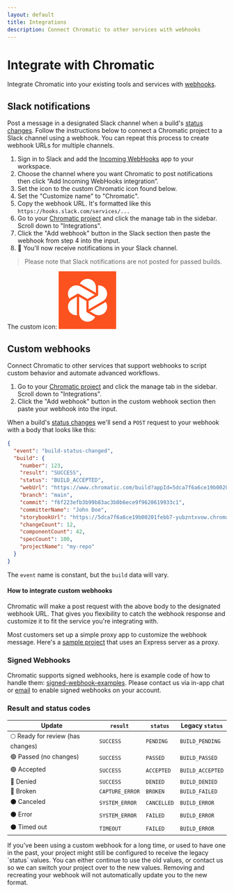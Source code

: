 ```yaml
---
layout: default
title: Integrations
description: Connect Chromatic to other services with webhooks
---
```


# Integrate with Chromatic

Integrate Chromatic into your existing tools and services with [webhooks](https://en.wikipedia.org/wiki/Webhook).

## Slack notifications

Post a message in a designated Slack channel when a build's [status changes](#result-and-status-codes). Follow the instructions below to connect a Chromatic project to a Slack channel using a webhook. You can repeat this process to create webhook URLs for multiple channels.

1. Sign in to Slack and add the [Incoming WebHooks](https://slack.com/apps/A0F7XDUAZ-incoming-webhooks) app to your workspace.
2. Choose the channel where you want Chromatic to post notifications then click “Add Incoming WebHooks integration”.
3. Set the icon to the custom Chromatic icon found below.
4. Set the "Customize name" to "Chromatic".
5. Copy the webhook URL. It's formatted like this `https://hooks.slack.com/services/...`
6. Go to your [Chromatic project](https://www.chromatic.com/start) and click the manage tab in the sidebar. Scroll down to "Integrations".
7. Click the "Add webhook" button in the Slack section then paste the webhook from step 4 into the input.
8. 🎉 You'll now receive notifications in your Slack channel.

> Please note that Slack notifications are not posted for passed builds.

The custom icon:
![Chromatic Slack icon](img/chromatic-slack-icon.png)

## Custom webhooks

Connect Chromatic to other services that support webhooks to script custom behavior and automate advanced workflows.

1. Go to your [Chromatic project](https://www.chromatic.com/start) and click the manage tab in the sidebar. Scroll down to "Integrations".
2. Click the "Add webhook" button in the custom webhook section then paste your webhook into the input.

When a build's [status changes](#result-and-status-codes) we'll send a `POST` request to your webhook with a body that looks like this:

```json
{
  "event": "build-status-changed",
  "build": {
    "number": 123,
    "result": "SUCCESS",
    "status": "BUILD_ACCEPTED",
    "webUrl": "https://www.chromatic.com/build?appId=5dca7f6a6ce19b00201febb7&number=123",
    "branch": "main",
    "commit": "f6f223efb3b99b83ac3b0b6ece9f9620619933c1",
    "committerName": "John Doe",
    "storybookUrl": "https://5dca7f6a6ce19b00201febb7-yubzntxvow.chromatic.com/",
    "changeCount": 12,
    "componentCount": 42,
    "specCount": 100,
    "projectName": "my-repo"
  }
}
```

The `event` name is constant, but the `build` data will vary.

#### How to integrate custom webhooks

Chromatic will make a post request with the above body to the designated webhook URL. That gives you flexibility to catch the webhook response and customize it to fit the service you're integrating with.

Most customers set up a simple proxy app to customize the webhook message. Here's a [sample project](https://github.com/chromaui/github-webhook-proxy) that uses an Express server as a proxy.

### Signed Webhooks

Chromatic supports signed webhooks, here is example code of how to handle them: [signed-webhook-examples](https://github.com/chromaui/signed-webhook-examples). Please contact us via in-app chat or <a href="mailto:support@chromatic.com?Subject=Signed%20webhooks">email</a> to enable signed webhooks on your account.

### Result and status codes

| Update                            | `result`        | `status`    | Legacy `status`  |
| --------------------------------- | --------------- | ----------- | ---------------- |
| 🌕 Ready for review (has changes) | `SUCCESS`       | `PENDING`   | `BUILD_PENDING`  |
| 🟢 Passed (no changes)            | `SUCCESS`       | `PASSED`    | `BUILD_PASSED`   |
| 🟢 Accepted                       | `SUCCESS`       | `ACCEPTED`  | `BUILD_ACCEPTED` |
| 🔴 Denied                         | `SUCCESS`       | `DENIED`    | `BUILD_DENIED`   |
| 🔴 Broken                         | `CAPTURE_ERROR` | `BROKEN`    | `BUILD_FAILED`   |
| ⚫️ Canceled                      | `SYSTEM_ERROR`  | `CANCELLED` | `BUILD_ERROR`    |
| ⚫️ Error                         | `SYSTEM_ERROR`  | `FAILED`    | `BUILD_ERROR`    |
| ⚫️ Timed out                     | `TIMEOUT`       | `FAILED`    | `BUILD_ERROR`    |

<div class="aside">
If you've been using a custom webhook for a long time, or used to have one in the past, your project might still be configured to receive the legacy `status` values.
You can either continue to use the old values, or contact us so we can switch your project over to the new values. Removing and recreating your webhook will not automatically update you to the new format.
</div>
